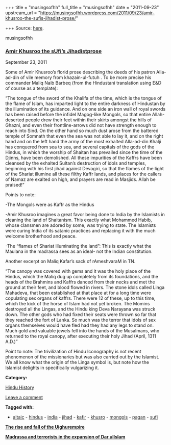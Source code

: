 +++
title = "musingsofhh"
full_title = "musingsofhh"
date = "2011-09-23"
upstream_url = "https://musingsofhh.wordpress.com/2011/09/23/amir-khusroo-the-sufis-jihadist-prose/"

+++
Source: [here](https://musingsofhh.wordpress.com/2011/09/23/amir-khusroo-the-sufis-jihadist-prose/).


musingsofhh


### [Amir Khusroo the sUfi’s Jihadistprose](https://musingsofhh.wordpress.com/2011/09/23/amir-khusroo-the-sufis-jihadist-prose/)

September 23, 2011

Some of Amir Khusroo’s florid prose describing the deeds of his patron Alla-ad-din of vile memory from khazain-ul-futuh . To be more precise his commander Maliq Naib Barbeq (from the Hindustani translation using E&D of course as a template):



“The tongue of the sword of the Khalifa of the time, which is the tongue of the flame of Islam, has imparted light to the entire darkness of Hindustan by the illumination of its guidance. And on one side an iron wall of royal swords has been raised before the infidel Magog-like Mongols, so that entire Allah-deserted people drew their feet within their skirts amongst the hills of Ghazni, and even their frontline-arrows did not have strength enough to reach into Sind. On the other hand so much dust arose from the battered temple of Somnath that even the sea was not able to lay it, and on the right hand and on the left hand the army of the most exhalted Alla-ad-din Khalji has conquered from sea to sea, and several capitals of the gods of the Hindus, in which the worship of Shaitan has prevailed since the time of the Djinns, have been demolished. All these impurities of the Kaffrs have been cleansed by the exhalted Sultan’s destruction of idols and temples, beginning with his first jihad against Devagiri, so that the flames of the light of the Shariat illumine all these filthy Kaffr lands, and places for the callers of Namaz are exalted on high, and prayers are read in Masjids. Allah be praised!”



Points to note:

-The Mongols were as Kaffr as the Hindus

-Amir Khusroo imagines a great favor being done to India by the Islamists in cleaning the land of Shaitanism. This exactly what Mohammed Habib, whose clansmen are adored by some, was trying to state. The Islamists were curing India of its satanic practices and replacing it with the much welcome brotherhood and peace.

-The “flames of Shariat illuminating the land”: This is exactly what the Maulana in the madrassa sees as an ideal- not the Indian constitution.



Another excerpt on Maliq Kafar’s sack of rAmeshvaraM in TN.



“The canopy was covered with gems and it was the holy place of the Hindus, which the Maliq dug up completely from its foundations, and the heads of the Brahmins and Kaffrs danced from their necks and met the ground at their feet, and blood flowed in rivers. The stone idols called Linga Mahadeva, that been established at that place at for a long time were copulating sex organs of kaffrs. There were 12 of these, up to this time, which the kick of the horse of Islam had not yet broken. The Momins destroyed all the Lingas, and the Hindu king Deva Narayana was struck down. The other gods who had fixed their seats were thrown so far that they reached the fort of Lanka. So much was the terror that idols of sex organs themselves would have fled had they had any legs to stand on. Much gold and valuable jewels fell into the hands of the Musalmans, who returned to the royal canopy, after executing their holy Jihad (April, 1311 A.D.)”



Point to note: The trivilization of Hindu Iconography is not recent phenomenon of the missionaries but was also carried out by the Islamist. We all know what the origin of the Linga symbol is, but note how the Islamist delights in specifically vulgarizing it.

**Category:**

[Hindu History](https://musingsofhh.wordpress.com/category/hindu-history/)

[Leave a comment](https://musingsofhh.wordpress.com/2011/09/23/amir-khusroo-the-sufis-jihadist-prose/#respond)

**Tagged with:**

-   [altaic](https://musingsofhh.wordpress.com/tag/altaic/) -   [hindus](https://musingsofhh.wordpress.com/tag/hindus/) -   [india](https://musingsofhh.wordpress.com/tag/india/) -   [jihad](https://musingsofhh.wordpress.com/tag/jihad/) -   [kafir](https://musingsofhh.wordpress.com/tag/kafir/) -   [khusro](https://musingsofhh.wordpress.com/tag/khusro/) -   [mongols](https://musingsofhh.wordpress.com/tag/mongols/) -   [pagan](https://musingsofhh.wordpress.com/tag/pagan/) -   [sufi](https://musingsofhh.wordpress.com/tag/sufi/)

**[The rise and fall of the Uighurempire](https://musingsofhh.wordpress.com/2011/06/01/the-rise-and-fall-of-the-uighur-empire/)**

**[Madrassa and terrorists in the expansion of Dar ulIslam](https://musingsofhh.wordpress.com/2011/09/27/madrassa-and-terrorists-in-the-expansion-of-dar-ul-islam/)**
